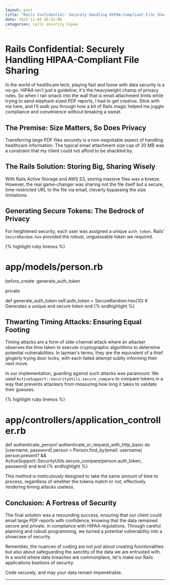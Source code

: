 ```yaml
---
layout: post
title: "Rails Confidential: Securely Handling HIPAA-Compliant File Sharing"
date: 2023-11-03 10:32:00
categories: rails security hipaa
---
```


# Rails Confidential: Securely Handling HIPAA-Compliant File Sharing

In the world of healthcare tech, playing fast and loose with data security is a no-go. HIPAA isn't just a guideline; it's the heavyweight champ of privacy rules. So when I ran smack into the wall that is email attachment limits while trying to send elephant-sized PDF reports, I had to get creative. Stick with me here, and I’ll walk you through how a bit of Rails magic helped me juggle compliance and convenience without breaking a sweat.

## The Premise: Size Matters, So Does Privacy

Transferring large PDF files securely is a non-negotiable aspect of handling healthcare information. The typical email attachment size cap of 30 MB was a constraint that my client could not afford to be shackled by.

## The Rails Solution: Storing Big, Sharing Wisely

With Rails Active Storage and AWS S3, storing massive files was a breeze. However, the real game-changer was sharing not the file itself but a secure, time-restricted URL to the file via email, cleverly bypassing the size limitations.

## Generating Secure Tokens: The Bedrock of Privacy

For heightened security, each user was assigned a unique `auth_token`. Rails' `SecureRandom.hex` provided the robust, unguessable token we required.

{% highlight ruby linenos %}
# app/models/person.rb
before_create :generate_auth_token

private

def generate_auth_token
  self.auth_token = SecureRandom.hex(10) # Generates a unique and secure token
end
{% endhighlight %}

## Thwarting Timing Attacks: Ensuring Equal Footing

Timing attacks are a form of side-channel attack where an attacker observes the time taken to execute cryptographic algorithms to determine potential vulnerabilities. In layman's terms, they are the equivalent of a thief gingerly trying door locks, with each failed attempt subtly informing their next move.

In our implementation, guarding against such attacks was paramount. We used `ActiveSupport::SecurityUtils.secure_compare` to compare tokens in a way that prevents attackers from measuring how long it takes to validate their guesses.

{% highlight ruby linenos %}
# app/controllers/application_controller.rb
def authenticate_person!
  authenticate_or_request_with_http_basic do |username, password|
    person = Person.find_by(email: username)
    person.present? && ActiveSupport::SecurityUtils.secure_compare(person.auth_token, password)
  end
end
{% endhighlight %}

This method is meticulously designed to take the same amount of time to process, regardless of whether the tokens match or not, effectively rendering timing attacks useless.

## Conclusion: A Fortress of Security

The final solution was a resounding success, ensuring that our client could email large PDF reports with confidence, knowing that the data remained secure and private, in compliance with HIPAA regulations. Through careful planning and robust programming, we turned a potential vulnerability into a showcase of security.

Remember, the nuances of coding are not just about creating functionalities but also about safeguarding the sanctity of the data we are entrusted with. In a world where data breaches are commonplace, let's make our Rails applications bastions of security.

Code securely, and may your data remain impenetrable.

---
